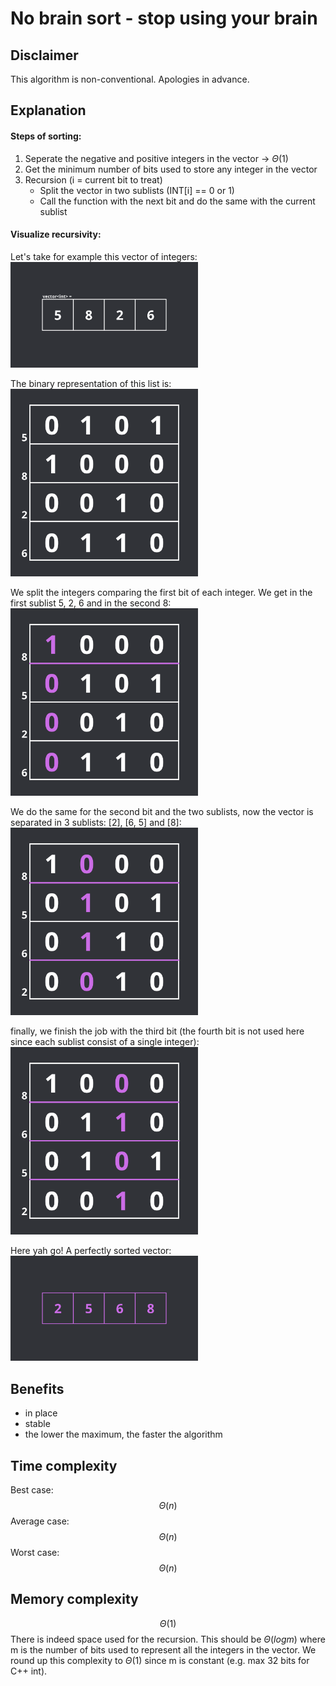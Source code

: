 # No brain sort - stop using your brain
## Disclaimer
This algorithm is non-conventional. Apologies in advance.
## Explanation
#### Steps of sorting:
1. Seperate the negative and positive integers in the vector -> $\Theta(1)$
2. Get the minimum number of bits used to store any integer in the vector
3. Recursion (i = current bit to treat)
    - Split the vector in two sublists (INT[i] == 0 or 1)
    - Call the function with the next bit and do the same with the current sublist
#### Visualize recursivity:
Let's take for example this vector of integers:\
<img src="https://github.com/JakeTheRealOne/no-brain-sort/blob/master/assets/begin.png" alt="begin" width="300"/>

The binary representation of this list is:\
<img src="https://github.com/JakeTheRealOne/no-brain-sort/blob/master/assets/step0.png" alt="step0" width="300"/>

We split the integers comparing the first bit of each integer. We get in the first sublist 5, 2, 6 and in the second 8:\
<img src="https://github.com/JakeTheRealOne/no-brain-sort/blob/master/assets/step1.png" alt="step1" width="300"/>

We do the same for the second bit and the two sublists, now the vector is separated in 3 sublists: [2], [6, 5] and [8]:\
<img src="https://github.com/JakeTheRealOne/no-brain-sort/blob/master/assets/step2.png" alt="step2" width="300"/>

finally, we finish the job with the third bit (the fourth bit is not used here since each sublist consist of a single integer):\
<img src="https://github.com/JakeTheRealOne/no-brain-sort/blob/master/assets/step3.png" alt="step3" width="300"/>

Here yah go! A perfectly sorted vector:\
<img src="https://github.com/JakeTheRealOne/no-brain-sort/blob/master/assets/end.png" alt="end" width="300"/>

## Benefits
- in place
- stable
- the lower the maximum, the faster the algorithm 
## Time complexity
Best case: $$\Theta(n)$$
Average case: $$\Theta(n)$$
Worst case: $$\Theta(n)$$
## Memory complexity
$$\Theta(1)$$
There is indeed space used for the recursion. This should be $\Theta(logm)$ where m is the number of bits used to represent all the integers in the vector. We round up this complexity to $\Theta(1)$ since m is constant (e.g. max 32 bits for C++ int).
